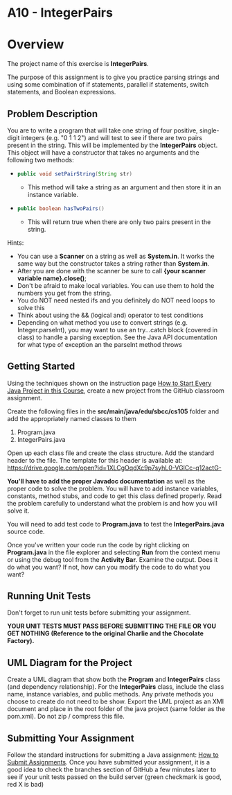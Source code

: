 # A10 - IntegerPairs

# Overview

The project name of this exercise is **IntegerPairs**.

The purpose of this assignment is to give you practice parsing strings and using some combination of if statements, parallel if statements, switch statements, and Boolean expressions.

## Problem Description

You are to write a program that will take one string of four positive, single-digit integers (e.g. "0 1 1 2") and will test to see if there are two pairs present in the string. This will be implemented by the **IntegerPairs** object. This object will have a constructor that takes no arguments and the following two methods:

- ```java
  public void setPairString(String str)
  ```

   - This method will take a string as an argument and then store it in an instance variable.

- ```java
  public boolean hasTwoPairs()
  ```

   - This will return true when there are only two pairs present in the string.

Hints:

- You can use a **Scanner** on a string as well as **System.in**. It works the same way but the constructor takes a string rather than **System.in**.
- After you are done with the scanner be sure to call **{your scanner variable name}.close()**;
- Don't be afraid to make local variables. You can use them to hold the numbers you get from the string.
- You do NOT need nested ifs and you definitely do NOT need loops to solve this
- Think about using the && (logical and) operator to test conditions
- Depending on what method you use to convert strings (e.g. Integer.parseInt), you may want to use an try...catch block (covered in class) to handle a parsing exception. See the Java API documentation for what type of exception an the parseInt method throws

## Getting Started

Using the techniques shown on the instruction page [How to Start Every Java Project in this Course](https://canvas.sbcc.edu/courses/25771/modules/items/760779), create a new project from the GitHub classroom assignment.

Create the following files in the **src/main/java/edu/sbcc/cs105** folder and add the appropriately named classes to them

1. Program.java
2. IntegerPairs.java

Open up each class file and create the class structure. Add the standard header to the file.  The template for this header is available at: https://drive.google.com/open?id=1XLCgOqdXc9p7syhL0-VGlCc-q12actG-

**You'll have to add the proper Javadoc documentation** as well as the proper code to solve the problem. You will have to add instance variables, constants, method stubs, and code to get this class defined properly. Read the problem carefully to understand what the problem is and how you will solve it.  

You will need to add test code to **Program.java** to test the **IntegerPairs.java** source code. 

Once you've written your code run the code by right clicking on **Program.java** in the file explorer and selecting **Run** from the context menu or using the debug tool from the **Activity Bar**. Examine the output. Does it do what you want? If not, how can you modify the code to do what you want?

## Running Unit Tests

Don't forget to run unit tests before submitting your assignment.

**YOUR UNIT TESTS MUST PASS BEFORE SUBMITTING THE FILE OR YOU GET NOTHING (Reference to the original Charlie and the Chocolate Factory).**

## UML Diagram for the Project

Create a UML diagram that show both the **Program** and **IntegerPairs** class (and dependency relationship). For the **IntegerPairs** class, include the class name, instance variables, and public methods. Any private methods you choose to create do not need to be show. Export the UML project as an XMI document and place in the root folder of the java project (same folder as the pom.xml). Do not zip / compress this file.

## Submitting Your Assignment

Follow the standard instructions for submitting a Java assignment: [How to Submit Assignments](https://canvas.sbcc.edu/courses/25771/pages/how-to-submit-assignments-new?module_item_id=761292). Once you have submitted your assignment, it is a good idea to check the branches section of GitHub a few minutes later to see if your unit tests passed on the build server (green checkmark is good, red X is bad)
